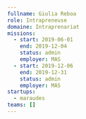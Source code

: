 ```yaml
---
fullname: Giulia Reboa
role: Intrapreneuse
domaine: Intraprenariat
missions:
  - start: 2019-06-01
    end: 2019-12-04
    status: admin
    employer: MAS
  - start: 2019-12-06
    end: 2019-12-31
    status: admin
    employer: MAS
startups:
  - maraudes
teams: []
---
```

